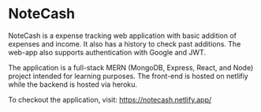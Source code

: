 # NoteCash

NoteCash is a expense tracking web application with basic addition of expenses and income. It also has a history to check past additions. The web-app also supports authentication with Google and JWT. 

The application is a full-stack MERN (MongoDB, Express, React, and Node) project intended for learning purposes. The front-end is hosted on netlifiy while the backend is hosted via heroku.

To checkout the application, visit: https://notecash.netlify.app/




